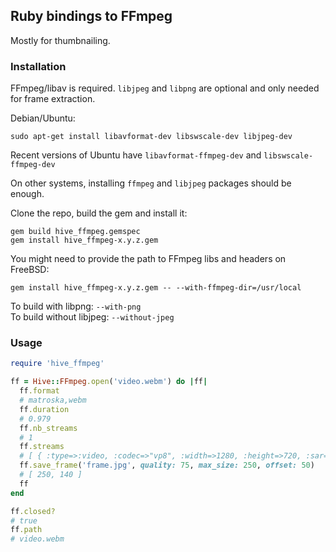 ## Ruby bindings to FFmpeg

Mostly for thumbnailing.

### Installation

FFmpeg/libav is required.
`libjpeg` and `libpng` are optional and only needed for frame extraction.

Debian/Ubuntu:
```
sudo apt-get install libavformat-dev libswscale-dev libjpeg-dev
```
Recent versions of Ubuntu have `libavformat-ffmpeg-dev` and `libswscale-ffmpeg-dev`

On other systems, installing `ffmpeg` and `libjpeg` packages should be enough.

Clone the repo, build the gem and install it:

```
gem build hive_ffmpeg.gemspec
gem install hive_ffmpeg-x.y.z.gem
```
You might need to provide the path to FFmpeg libs and headers on FreeBSD:
```
gem install hive_ffmpeg-x.y.z.gem -- --with-ffmpeg-dir=/usr/local
```
To build with libpng: `--with-png`  
To build without libjpeg: `--without-jpeg`

### Usage

```ruby
require 'hive_ffmpeg'

ff = Hive::FFmpeg.open('video.webm') do |ff|
  ff.format
  # matroska,webm
  ff.duration
  # 0.979
  ff.nb_streams
  # 1
  ff.streams
  # [ { :type=>:video, :codec=>"vp8", :width=>1280, :height=>720, :sar=>(1/1) } ]
  ff.save_frame('frame.jpg', quality: 75, max_size: 250, offset: 50)
  # [ 250, 140 ]
  ff
end

ff.closed?
# true
ff.path
# video.webm
```
